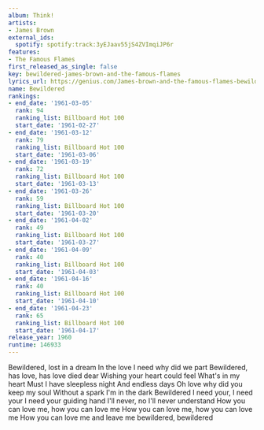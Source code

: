 ```yaml
---
album: Think!
artists:
- James Brown
external_ids:
  spotify: spotify:track:3yEJaav55jS4ZVImqiJP6r
features:
- The Famous Flames
first_released_as_single: false
key: bewildered-james-brown-and-the-famous-flames
lyrics_url: https://genius.com/James-brown-and-the-famous-flames-bewildered-lyrics
name: Bewildered
rankings:
- end_date: '1961-03-05'
  rank: 94
  ranking_list: Billboard Hot 100
  start_date: '1961-02-27'
- end_date: '1961-03-12'
  rank: 79
  ranking_list: Billboard Hot 100
  start_date: '1961-03-06'
- end_date: '1961-03-19'
  rank: 72
  ranking_list: Billboard Hot 100
  start_date: '1961-03-13'
- end_date: '1961-03-26'
  rank: 59
  ranking_list: Billboard Hot 100
  start_date: '1961-03-20'
- end_date: '1961-04-02'
  rank: 49
  ranking_list: Billboard Hot 100
  start_date: '1961-03-27'
- end_date: '1961-04-09'
  rank: 40
  ranking_list: Billboard Hot 100
  start_date: '1961-04-03'
- end_date: '1961-04-16'
  rank: 40
  ranking_list: Billboard Hot 100
  start_date: '1961-04-10'
- end_date: '1961-04-23'
  rank: 65
  ranking_list: Billboard Hot 100
  start_date: '1961-04-17'
release_year: 1960
runtime: 146933
---
```

Bewildered, lost in a dream
In the love I need why did we part
Bewildered, has love, has love died dear
Wishing your heart could feel
What's in my heart
Must I have sleepless night
And endless days
Oh love why did you keep my soul
Without a spark I'm in the dark
Bewildered
I need your, I need your I need your guiding hand
I'll never, no I'll never understand
How you can love me, how you can love me
How you can love me, how you can love me
How you can love me and leave me bewildered, bewildered
